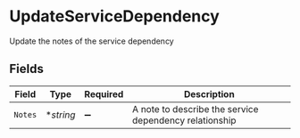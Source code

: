 # UpdateServiceDependency

Update the notes of the service dependency


## Fields

| Field                                                  | Type                                                   | Required                                               | Description                                            |
| ------------------------------------------------------ | ------------------------------------------------------ | ------------------------------------------------------ | ------------------------------------------------------ |
| `Notes`                                                | **string*                                              | :heavy_minus_sign:                                     | A note to describe the service dependency relationship |